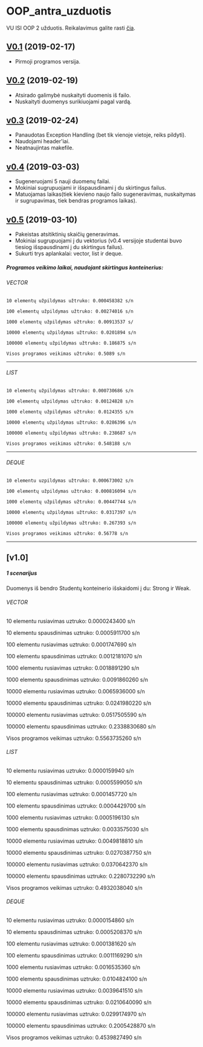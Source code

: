 # OOP_antra_uzduotis
VU ISI OOP 2 užduotis. Reikalavimus galite rasti [čia](https://github.com/objprog/paskaitos2019/wiki/2-oji-u%C5%BEduotis).

## [V0.1](https://github.com/AgneG25/OOP_antra_uzduotis/releases/tag/v0.1) (2019-02-17)
* Pirmoji programos versija.

## [V0.2](https://github.com/AgneG25/OOP_antra_uzduotis/releases/tag/vo.2) (2019-02-19)
* Atsirado galimybė nuskaityti duomenis iš failo.
* Nuskaityti duomenys surikiuojami pagal vardą.

## [v0.3](https://github.com/AgneG25/OOP_antra_uzduotis/releases/tag/v0.3) (2019-02-24)
* Panaudotas Exception Handling (bet tik vienoje vietoje, reiks pildyti).
* Naudojami header'iai.
* Neatnaujintas makefile.

## [v0.4](https://github.com/AgneG25/OOP_antra_uzduotis/releases/tag/v0.4) (2019-03-03)
* Sugeneruojami 5 nauji duomenų failai.
* Mokiniai sugrupuojami ir išspausdinami į du skirtingus failus.
* Matuojamas laikas(tiek kievieno naujo failo sugeneravimas, nuskaitymas ir sugrupavimas, tiek bendras programos laikas).

## [v0.5](https://github.com/AgneG25/OOP_antra_uzduotis/releases/tag/v0.5) (2019-03-10)
* Pakeistas atsitiktinių skaičių generavimas.
* Mokiniai sugrupuojami į du vektorius (v0.4 versijoje studentai buvo tiesiog išspausdinami į du skirtingus failus).
* Sukurti trys aplankalai: vector, list ir deque.

##### Programos veikimo laikai, naudojant skirtingus konteinerius:

###### VECTOR
`10 elementų užpildymas užtruko: 0.000458382 s/n`

`100 elementų užpildymas užtruko: 0.00274016 s/n`

`1000 elementų užpildymas užtruko: 0.00913537 s/`

`10000 elementų užpildymas užtruko: 0.0201894 s/n`

`100000 elementų užpildymas užtruko: 0.186875 s/n`

`Visos programos veikimas užtruko: 0.5089 s/n`

---
###### LIST
`10 elementų užpildymas užtruko: 0.000730686 s/n`

`100 elementų užpildymas užtruko: 0.00124828 s/n`

`1000 elementų užpildymas užtruko: 0.0124355 s/n`

`10000 elementų užpildymas užtruko: 0.0286396 s/n`

`100000 elementų užpildymas užtruko: 0.238687 s/n`

`Visos programos veikimas užtruko: 0.548188 s/n`

---
###### DEQUE
`10 elementu uzpildymas užtruko: 0.000673002 s/n`

`100 elementų užpildymas užtruko: 0.000816094 s/n`

`1000 elementų užpildymas užtruko: 0.00447744 s/n`

`10000 elementų užpildymas užtruko: 0.0317397 s/n`

`100000 elementų užpildymas užtruko: 0.267393 s/n`

`Visos programos veikimas užtruko: 0.56778 s/n`


---
## [v1.0]
##### 1 scenarijus
Duomenys iš bendro Studentų konteinerio išskaidomi į du: Strong ir Weak.

###### VECTOR
10 elementu rusiavimas uztruko: 0.0000243400 s/n

10 elementu spausdinimas uztruko: 0.0005911700 s/n

100 elementu rusiavimas uztruko: 0.0001747690 s/n

100 elementu spausdinimas uztruko: 0.0012181070 s/n

1000 elementu rusiavimas uztruko: 0.0018891290 s/n

1000 elementu spausdinimas uztruko: 0.0091860260 s/n

10000 elementu rusiavimas uztruko: 0.0065936000 s/n

10000 elementu spausdinimas uztruko: 0.0241980220 s/n

100000 elementu rusiavimas uztruko: 0.0517505590 s/n

100000 elementu spausdinimas uztruko: 0.2338830680 s/n

Visos programos veikimas uztruko: 0.5563735260 s/n

###### LIST

10 elementu rusiavimas uztruko: 0.0000159940 s/n

10 elementu spausdinimas uztruko: 0.0005599050 s/n

100 elementu rusiavimas uztruko: 0.0001457720 s/n

100 elementu spausdinimas uztruko: 0.0004429700 s/n

1000 elementu rusiavimas uztruko: 0.0005196130 s/n

1000 elementu spausdinimas uztruko: 0.0033575030 s/n

10000 elementu rusiavimas uztruko: 0.0049818810 s/n

10000 elementu spausdinimas uztruko: 0.0270387750 s/n

100000 elementu rusiavimas uztruko: 0.0370642370 s/n

100000 elementu spausdinimas uztruko: 0.2280732290 s/n

Visos programos veikimas uztruko: 0.4932038040 s/n

###### DEQUE

10 elementu rusiavimas uztruko: 0.0000154860 s/n

10 elementu spausdinimas uztruko: 0.0005208370 s/n

100 elementu rusiavimas uztruko: 0.0001381620 s/n

100 elementu spausdinimas uztruko: 0.0011169290 s/n

1000 elementu rusiavimas uztruko: 0.0016535360 s/n

1000 elementu spausdinimas uztruko: 0.0104824100 s/n

10000 elementu rusiavimas uztruko: 0.0039641510 s/n

10000 elementu spausdinimas uztruko: 0.0210640090 s/n

100000 elementu rusiavimas uztruko: 0.0299174970 s/n

100000 elementu spausdinimas uztruko: 0.2005428870 s/n

Visos programos veikimas uztruko: 0.4539827490 s/n



